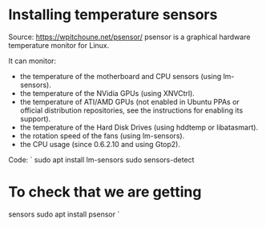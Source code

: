 # Installing temperature sensors
Source: https://wpitchoune.net/psensor/
psensor is a graphical hardware temperature monitor for Linux.

It can monitor:

- the temperature of the motherboard and CPU sensors (using lm-sensors).
- the temperature of the NVidia GPUs (using XNVCtrl).
- the temperature of ATI/AMD GPUs (not enabled in Ubuntu PPAs or official distribution repositories, see the instructions for enabling its support).
- the temperature of the Hard Disk Drives (using hddtemp or libatasmart).
- the rotation speed of the fans (using lm-sensors).
- the CPU usage (since 0.6.2.10 and using Gtop2).

Code:
`
sudo apt install lm-sensors
sudo sensors-detect
# To check that we are getting
sensors 
sudo apt install psensor
`


